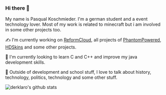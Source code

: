 ### Hi there 👋

My name is Pasqual Koschmieder. I'm a german student and a event technology lover. Most of my work is related to minecraft but i am involved in some other projects too.

✍️ I'm currently working on [ReformCloud](https://github.com/ReformCloud/reformcloud2), all projects of [PhantomPowered](https://github.com/PhantomPowered/), [HDSkins](https://github.com/HDSkins) and some other projects.

🌱 I'm currently looking to learn C and C++ and improve my java development skills.

💬 Outside of development and school stuff, I love to talk about history, technology, politics, technology and some other stuff. 

![derklaro's github stats](https://github-readme-stats.vercel.app/api?username=derklaro&count_private=true)